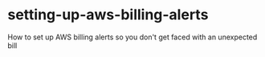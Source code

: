 # setting-up-aws-billing-alerts
How to set up AWS billing alerts so you don't get faced with an unexpected bill
